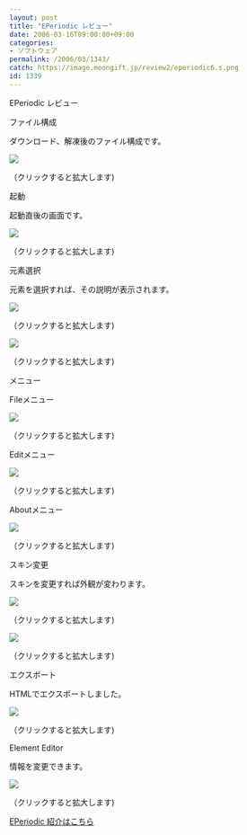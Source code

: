 ```yaml
---
layout: post
title: "EPeriodic レビュー"
date: 2006-03-16T09:00:00+09:00
categories:
- ソフトウェア
permalink: /2006/03/1343/
catch: https://image.moongift.jp/review2/eperiodic6.s.png
id: 1339
---
```

EPeriodic レビュー  
<!--more-->

ファイル構成

  

ダウンロード、解凍後のファイル構成です。

  

[![](https://image.moongift.jp/review2/eperiodic1.s.png)](https://image.moongift.jp/review2/eperiodic1.png)  
  
（クリックすると拡大します)

  

起動

  

起動直後の画面です。

  

[![](https://image.moongift.jp/review2/eperiodic2.s.png)](https://image.moongift.jp/review2/eperiodic2.png)  
  
（クリックすると拡大します)

  

元素選択

  

元素を選択すれば、その説明が表示されます。

  

[![](https://image.moongift.jp/review2/eperiodic3.s.png)](https://image.moongift.jp/review2/eperiodic3.png)  
  
（クリックすると拡大します)

  

[![](https://image.moongift.jp/review2/eperiodic4.s.png)](https://image.moongift.jp/review2/eperiodic4.png)  
  
（クリックすると拡大します)

  

メニュー

  

Fileメニュー

  

[![](https://image.moongift.jp/review2/eperiodic5.s.png)](https://image.moongift.jp/review2/eperiodic5.png)  
  
（クリックすると拡大します)

  

Editメニュー

  

[![](https://image.moongift.jp/review2/eperiodic6.s.png)](https://image.moongift.jp/review2/eperiodic6.png)  
  
（クリックすると拡大します)

  

Aboutメニュー

  

[![](https://image.moongift.jp/review2/eperiodic7.s.png)](https://image.moongift.jp/review2/eperiodic7.png)  
  
（クリックすると拡大します)

  

スキン変更

  

スキンを変更すれば外観が変わります。

  

[![](https://image.moongift.jp/review2/eperiodic8.s.png)](https://image.moongift.jp/review2/eperiodic8.png)  
  
（クリックすると拡大します)

  

[![](https://image.moongift.jp/review2/eperiodic9.s.png)](https://image.moongift.jp/review2/eperiodic9.png)  
  
（クリックすると拡大します)

  

エクスポート

  

HTMLでエクスポートしました。

  

[![](https://image.moongift.jp/review2/eperiodic10.s.png)](https://image.moongift.jp/review2/eperiodic10.png)  
  
（クリックすると拡大します)

  

Element Editor

  

情報を変更できます。

  

[![](https://image.moongift.jp/review2/eperiodic11.s.png)](https://image.moongift.jp/review2/eperiodic11.png)  
  
（クリックすると拡大します)

  

[EPeriodic 紹介はこちら](http://fw.moongift.jp/intro/i-1327.html)

